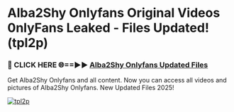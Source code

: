 # Alba2Shy Onlyfans Original Videos 0nlyFans Leaked - Files Updated! (tpl2p)

<h3>🔴 CLICK HERE 🌐==►► <a href="https://tinyurl.com/2m67pmp6" rel="nofollow">Alba2Shy Onlyfans Updated Files</a></h3>

Get Alba2Shy Onlyfans and all content. Now you can access all videos and pictures of Alba2Shy Onlyfans. New Updated Files 2025!

[![tpl2p](https://i.imgur.com/H4QAA4z.gif)](https://tinyurl.com/2m67pmp6)